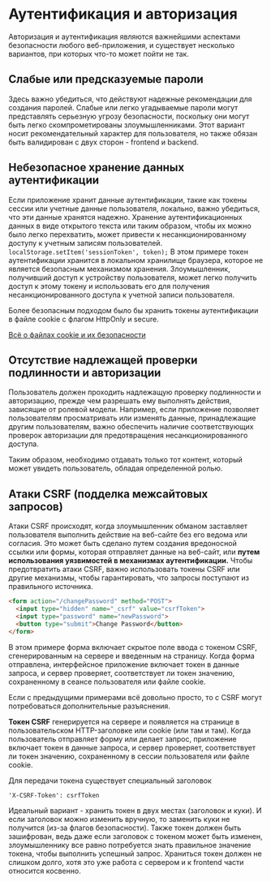 # Аутентификация и авторизация

Авторизация и аутентификация являются важнейшими аспектами безопасности любого веб-приложения, и существует несколько вариантов, при которых что-то может пойти не так.

## Слабые или предсказуемые пароли

Здесь важно убедиться, что действуют надежные рекомендации для создания паролей. Слабые или легко угадываемые пароли могут представлять серьезную угрозу безопасности, поскольку они могут быть легко скомпрометированы злоумышленниками.
Этот вариант носит рекомендательный характер для пользователя, но также обязан быть валидирован с двух сторон - frontend и backend.

## Небезопасное хранение данных аутентификации

Если приложение хранит данные аутентификации, такие как токены сессии или учетные данные пользователя, локально, важно убедиться, что эти данные хранятся надежно.
Хранение аутентификационных данных в виде открытого текста или таким образом, чтобы их можно было легко перехватить, может привести к несанкционированному доступу к учетным записям пользователей. 
`localStorage.setItem('sessionToken', token);`
В этом примере токен аутентификации хранится в локальном хранилище браузера, которое не является безопасным механизмом хранения.
Злоумышленник, получивший доступ к устройству пользователя, может легко получить доступ к этому токену и использовать его для получения несанкционированного доступа к учетной записи пользователя.

Более безопасным подходом было бы хранить токены аутентификации в файле cookie с флагом HttpOnly и secure.

[Всё о файлах cookie и их безопасности](https://habr.com/ru/post/710578/)

## Отсутствие надлежащей проверки подлинности и авторизации

Пользователь должен проходить надлежащую проверку подлинности и авторизацию, прежде чем разрешать ему выполнять действия, зависящие от ролевой модели.
Например, если приложение позволяет пользователям просматривать или изменять данные, принадлежащие другим пользователям, важно обеспечить наличие соответствующих проверок авторизации для предотвращения несанкционированного доступа. 

Таким образом, необходимо отдавать только тот контент, который может увидеть пользователь, обладая определенной ролью.

## Атаки CSRF (подделка межсайтовых запросов)

Атаки CSRF происходят, когда злоумышленник обманом заставляет пользователя выполнить действие на веб-сайте без его ведома или согласия.
Это может быть сделано путем создания вредоносной ссылки или формы, которая отправляет данные на веб-сайт, или **путем использования уязвимостей в механизмах аутентификации.**
Чтобы предотвратить атаки CSRF, важно использовать токены CSRF или другие механизмы, чтобы гарантировать, что запросы поступают из правильного источника.

```html
<form action="/changePassword" method="POST">
  <input type="hidden" name="_csrf" value="csrfToken">
  <input type="password" name="newPassword">
  <button type="submit">Change Password</button>
</form>
```

В этом примере форма включает скрытое поле ввода с токеном CSRF, сгенерированным на сервере и введенным на страницу.
Когда форма отправлена, интерфейсное приложение включает токен в данные запроса, и сервер проверяет, соответствует ли токен значению, сохраненному в сеансе пользователя или файле cookie.

Если с предыдущими примерами всё довольно просто, то с CSRF могут потребоваться дополнительные разъяснения.

**Токен CSRF** генерируется на сервере и появляется на странице в пользовательском HTTP-заголовке или cookie (или там и там).
Когда пользователь отправляет форму или делает запрос, приложение включает токен в данные запроса, и сервер проверяет, соответствует ли токен значению, сохраненному в сессии пользователя или файле cookie.

Для передачи токена существует специальный заголовок 

`'X-CSRF-Token': csrfToken`

Идеальный вариант - хранить токен в двух местах (заголовок и куки). И если заголовок можно изменить вручную, то заменить куки не получится (из-за флагов безопасности).
Также токен должен быть зашифрован, ведь даже если заголовок с токеном может быть изменен, злоумышленнику все равно потребуется знать правильное значение токена, чтобы выполнить успешный запрос.
Храниться токен должен не слишком долго, хотя это уже работа с сервером и к frontend части относится косвенно.